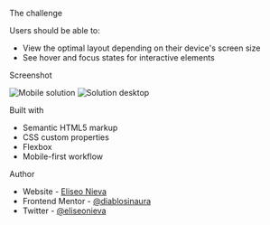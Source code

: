The challenge

Users should be able to:

- View the optimal layout depending on their device's screen size
- See hover and focus states for interactive elements

Screenshot

![Mobile solution](https://i.imgur.com/iyEPBxO.jpg)
![Solution desktop](https://i.imgur.com/OUxnxA6.jpg)

Built with

- Semantic HTML5 markup
- CSS custom properties
- Flexbox
- Mobile-first workflow


Author

- Website - [Eliseo Nieva](https://github.com/diablosinaura)
- Frontend Mentor - [@diablosinaura](https://www.frontendmentor.io/profile/diablosinaura)
- Twitter - [@eliseonieva](https://www.twitter.com/eliseonieva)


